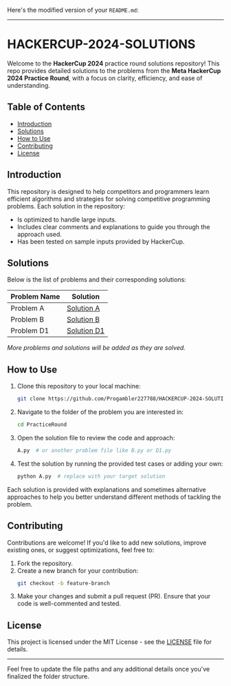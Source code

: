 Here's the modified version of your `README.md`:

---

# HACKERCUP-2024-SOLUTIONS

Welcome to the **HackerCup 2024** practice round solutions repository! This repo provides detailed solutions to the problems from the **Meta HackerCup 2024 Practice Round**, with a focus on clarity, efficiency, and ease of understanding. 

## Table of Contents
- [Introduction](#introduction)
- [Solutions](#solutions)
- [How to Use](#how-to-use)
- [Contributing](#contributing)
- [License](#license)

## Introduction
This repository is designed to help competitors and programmers learn efficient algorithms and strategies for solving competitive programming problems. Each solution in the repository:
- Is optimized to handle large inputs.
- Includes clear comments and explanations to guide you through the approach used.
- Has been tested on sample inputs provided by HackerCup.

## Solutions
Below is the list of problems and their corresponding solutions:

| Problem Name  | Solution |                   
|---------------|--------------------------------------|
| Problem A     | [Solution A](./PracticeRound/A.py) 
| Problem B     | [Solution B](./PracticeRound/B.py)  
| Problem D1    | [Solution D1](./PracticeRound/D1.py)


*More problems and solutions will be added as they are solved.*

## How to Use
1. Clone this repository to your local machine:
    ```bash
    git clone https://github.com/Progambler227788/HACKERCUP-2024-SOLUTIONS.git
    ```
2. Navigate to the folder of the problem you are interested in:
    ```bash
    cd PracticeRound
    ```
3. Open the solution file to review the code and approach:
    ```bash
    A.py  # or another problem file like B.py or D1.py
    ```
4. Test the solution by running the provided test cases or adding your own:
    ```bash
    python A.py  # replace with your target solution
    ```

Each solution is provided with explanations and sometimes alternative approaches to help you better understand different methods of tackling the problem.

## Contributing
Contributions are welcome! If you'd like to add new solutions, improve existing ones, or suggest optimizations, feel free to:
1. Fork the repository.
2. Create a new branch for your contribution:
    ```bash
    git checkout -b feature-branch
    ```
3. Make your changes and submit a pull request (PR). Ensure that your code is well-commented and tested.

## License
This project is licensed under the MIT License - see the [LICENSE](./LICENSE) file for details.

---

Feel free to update the file paths and any additional details once you've finalized the folder structure.
